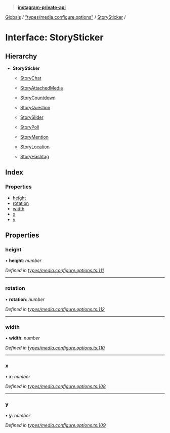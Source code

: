 > **[instagram-private-api](../README.md)**

[Globals](../README.md) / ["types/media.configure.options"](../modules/_types_media_configure_options_.md) / [StorySticker](_types_media_configure_options_.storysticker.md) /

# Interface: StorySticker

## Hierarchy

- **StorySticker**

  - [StoryChat](_types_media_configure_options_.storychat.md)

  - [StoryAttachedMedia](_types_media_configure_options_.storyattachedmedia.md)

  - [StoryCountdown](_types_media_configure_options_.storycountdown.md)

  - [StoryQuestion](_types_media_configure_options_.storyquestion.md)

  - [StorySlider](_types_media_configure_options_.storyslider.md)

  - [StoryPoll](_types_media_configure_options_.storypoll.md)

  - [StoryMention](_types_media_configure_options_.storymention.md)

  - [StoryLocation](_types_media_configure_options_.storylocation.md)

  - [StoryHashtag](_types_media_configure_options_.storyhashtag.md)

## Index

### Properties

- [height](_types_media_configure_options_.storysticker.md#height)
- [rotation](_types_media_configure_options_.storysticker.md#rotation)
- [width](_types_media_configure_options_.storysticker.md#width)
- [x](_types_media_configure_options_.storysticker.md#x)
- [y](_types_media_configure_options_.storysticker.md#y)

## Properties

### height

• **height**: _number_

_Defined in [types/media.configure.options.ts:111](https://github.com/realinstadude/instagram-private-api/blob/4ae8fec/src/types/media.configure.options.ts#L111)_

---

### rotation

• **rotation**: _number_

_Defined in [types/media.configure.options.ts:112](https://github.com/realinstadude/instagram-private-api/blob/4ae8fec/src/types/media.configure.options.ts#L112)_

---

### width

• **width**: _number_

_Defined in [types/media.configure.options.ts:110](https://github.com/realinstadude/instagram-private-api/blob/4ae8fec/src/types/media.configure.options.ts#L110)_

---

### x

• **x**: _number_

_Defined in [types/media.configure.options.ts:108](https://github.com/realinstadude/instagram-private-api/blob/4ae8fec/src/types/media.configure.options.ts#L108)_

---

### y

• **y**: _number_

_Defined in [types/media.configure.options.ts:109](https://github.com/realinstadude/instagram-private-api/blob/4ae8fec/src/types/media.configure.options.ts#L109)_
